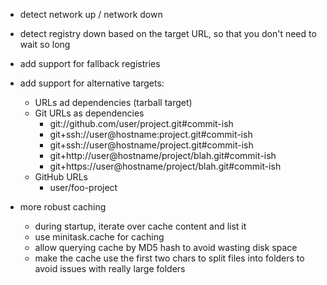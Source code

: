 - detect network up / network down
- detect registry down based on the target URL, so that you don't need to wait so long
- add support for fallback registries
- add support for alternative targets:
  - URLs ad dependencies (tarball target)
  - Git URLs as dependencies
    - git://github.com/user/project.git#commit-ish
    - git+ssh://user@hostname:project.git#commit-ish
    - git+ssh://user@hostname/project.git#commit-ish
    - git+http://user@hostname/project/blah.git#commit-ish
    - git+https://user@hostname/project/blah.git#commit-ish
  - GitHub URLs
    - user/foo-project

- more robust caching
  - during startup, iterate over cache content and list it
  - use minitask.cache for caching
  - allow querying cache by MD5 hash to avoid wasting disk space
  - make the cache use the first two chars to split files into folders to avoid issues with really large folders
